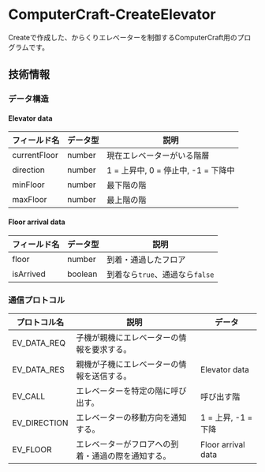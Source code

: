 # ComputerCraft-CreateElevator
Createで作成した、からくりエレベーターを制御するComputerCraft用のプログラムです。

## 技術情報
### データ構造
#### Elevator data
| フィールド名 | データ型 | 説明 |
| - | - | - |
| currentFloor | number | 現在エレベーターがいる階層 |
| direction | number | 1 = 上昇中, 0 = 停止中, -1 = 下降中 |
| minFloor | number | 最下階の階 |
| maxFloor | number | 最上階の階 |

#### Floor arrival data
| フィールド名 | データ型 | 説明 |
| - | - | - |
| floor | number | 到着・通過したフロア |
| isArrived | boolean | 到着なら`true`、通過なら`false` |

### 通信プロトコル
| プロトコル名 | 説明 | データ |
| - | - | - |
| EV_DATA_REQ | 子機が親機にエレベーターの情報を要求する。 | |
| EV_DATA_RES | 親機が子機にエレベーターの情報を送信する。 | Elevator data |
| EV_CALL | エレベーターを特定の階に呼び出す。 | 呼び出す階 |
| EV_DIRECTION | エレベーターの移動方向を通知する。 | 1 = 上昇, -1 = 下降 |
| EV_FLOOR | エレベーターがフロアへの到着・通過の際を通知する。 | Floor arrival data |